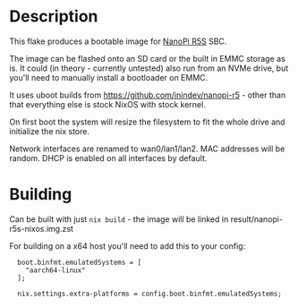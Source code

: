 # Description

This flake produces a bootable image for [NanoPi R5S](https://wiki.friendlyelec.com/wiki/index.php/NanoPi_R5S) SBC.

The image can be flashed onto an SD card or the built in EMMC storage as is. It could (in theory - currently untested) also run from an NVMe drive, but you'll need to manually install a bootloader on EMMC.

It uses uboot builds from https://github.com/inindev/nanopi-r5 - other than that everything else is stock NixOS with stock kernel.

On first boot the system will resize the filesystem to fit the whole drive and initialize the nix store.

Network interfaces are renamed to wan0/lan1/lan2. MAC addresses will be random. DHCP is enabled on all interfaces by default.

# Building

Can be built with just `nix build` - the image will be linked in result/nanopi-r5s-nixos.img.zst

For building on a x64 host you'll need to add this to your config:

```
  boot.binfmt.emulatedSystems = [
    "aarch64-linux"
  ];

  nix.settings.extra-platforms = config.boot.binfmt.emulatedSystems;
```
